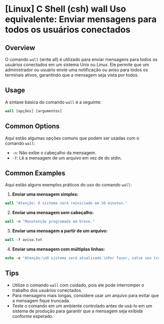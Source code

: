 # [Linux] C Shell (csh) wall Uso equivalente: Enviar mensagens para todos os usuários conectados

## Overview
O comando `wall` (write all) é utilizado para enviar mensagens para todos os usuários conectados em um sistema Unix ou Linux. Ele permite que um administrador ou usuário envie uma notificação ou aviso para todos os terminais ativos, garantindo que a mensagem seja vista por todos.

## Usage
A sintaxe básica do comando `wall` é a seguinte:

```csh
wall [opções] [argumentos]
```

## Common Options
Aqui estão algumas opções comuns que podem ser usadas com o comando `wall`:

- `-n`: Não exibe o cabeçalho da mensagem.
- `-f`: Lê a mensagem de um arquivo em vez de do stdin.

## Common Examples
Aqui estão alguns exemplos práticos do uso do comando `wall`:

1. **Enviar uma mensagem simples:**

```csh
wall "Atenção: O sistema será reiniciado em 10 minutos."
```

2. **Enviar uma mensagem sem cabeçalho:**

```csh
wall -n "Manutenção programada em breve."
```

3. **Enviar uma mensagem a partir de um arquivo:**

```csh
wall -f aviso.txt
```

4. **Enviar uma mensagem com múltiplas linhas:**

```csh
echo -e "Atenção:\nO sistema será atualizado.\nPor favor, salve seu trabalho." | wall
```

## Tips
- Utilize o comando `wall` com cuidado, pois ele pode interromper o trabalho dos usuários conectados.
- Para mensagens mais longas, considere usar um arquivo para evitar que a mensagem fique truncada.
- Teste o comando em um ambiente controlado antes de usá-lo em um sistema de produção para garantir que a mensagem seja exibida conforme esperado.